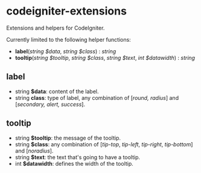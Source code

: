 # codeigniter-extensions

Extensions and helpers for CodeIgniter.

Currently limited to the following helper functions:

* **label**(*string $data*, *string $class*) : *string*
* **tooltip**(*string $tooltip*, *string $class*, *string $text*, *int $datawidth*) : *string*

## label

* string **$data**: content of the label.
* string **class**: type of label, any combination of [*round, radius*] and [*secondary, alert, success*].

## tooltip

* string **$tooltip**: the message of the tooltip. 
* string **$class**: any combination of [*tip-top*, *tip-left*, *tip-right*, *tip-bottom*] and [*noradius*].
* string **$text**: the text that's going to have a tooltip.
* int **$datawidth**: defines the width of the tooltip.
